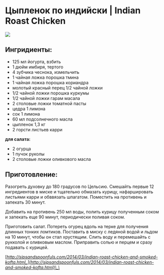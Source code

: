 # Цыпленок по индийски \| Indian Roast Chicken

![](https://s-media-cache-ak0.pinimg.com/564x/e3/54/d9/e354d9cbc0165bf1634b0f2c668a6f50.jpg)

## Ингридиенты:

* 125 мл йогурта, взбить 
* 1 дюйм имбиря, тертого 
* 4 зубчика чеснока, измельчить 
* 1 чайная ложка порошка тмина 
* 1 чайная ложка порошка кориандра 
* молотый красный перец 1/2 чайной ложки 
* 1/2 чайной ложки порошка куркумы 
* 1/2 чайной ложки гарам масала 
* 2 столовые ложки томатной пасты 
* цедра 1 лимона 
* сок 1 лимона 
* 60 мл подсолнечного масла
* цыпленок 1,3 кг
* 2 горсти листьев карри 

**для салата:**

* 2 огурца 
* 1 пучок руколы 
* 2 столовые ложки оливкового масла 

## Приготовление:

Разогреть духовку до 180 градусов по Цельсию. Смешайть первые 12 ингредиентов в миске и тщательно обмазать курицу, нафаршировать листьями карри и обввязать шпагатом. Поместить на противень и запекать 30 минут.

Добавить на противень 250 мл воды, полить курицу полученным соком и запекать еще 90 минут, периодически поливая соком.

Приготовить салат. Потереть огурец вдоль на терке для получения длинных тонких ломтиков. Поставить в миску с ледяной водой и льдом на 10 минут, чтобы он стал хрустящим. Слить воду и перемешайть с рукколой и оливковым маслом. Приправить солью и перцем и сразу подавать с курицей.

[_http://sipsandspoonfuls.com/2014/03/indian-roast-chicken-and-smoked-kofta.html_](http://sipsandspoonfuls.com/2014/03/indian-roast-chicken-and-smoked-kofta.html)\_\_

